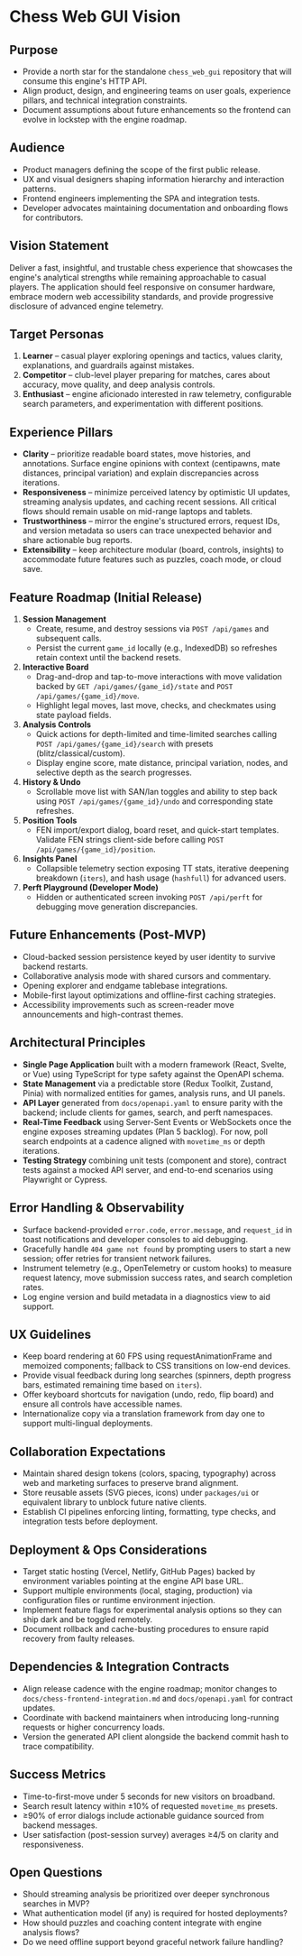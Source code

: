 # Chess Web GUI Vision

## Purpose
- Provide a north star for the standalone `chess_web_gui` repository that will
  consume this engine's HTTP API.
- Align product, design, and engineering teams on user goals, experience
  pillars, and technical integration constraints.
- Document assumptions about future enhancements so the frontend can evolve in
  lockstep with the engine roadmap.

## Audience
- Product managers defining the scope of the first public release.
- UX and visual designers shaping information hierarchy and interaction
  patterns.
- Frontend engineers implementing the SPA and integration tests.
- Developer advocates maintaining documentation and onboarding flows for
  contributors.

## Vision Statement
Deliver a fast, insightful, and trustable chess experience that showcases the
engine's analytical strengths while remaining approachable to casual players.
The application should feel responsive on consumer hardware, embrace modern web
accessibility standards, and provide progressive disclosure of advanced engine
telemetry.

## Target Personas
1. **Learner** – casual player exploring openings and tactics, values clarity,
   explanations, and guardrails against mistakes.
2. **Competitor** – club-level player preparing for matches, cares about
   accuracy, move quality, and deep analysis controls.
3. **Enthusiast** – engine aficionado interested in raw telemetry, configurable
   search parameters, and experimentation with different positions.

## Experience Pillars
- **Clarity** – prioritize readable board states, move histories, and
  annotations. Surface engine opinions with context (centipawns, mate
  distances, principal variation) and explain discrepancies across iterations.
- **Responsiveness** – minimize perceived latency by optimistic UI updates,
  streaming analysis updates, and caching recent sessions. All critical flows
  should remain usable on mid-range laptops and tablets.
- **Trustworthiness** – mirror the engine's structured errors, request IDs, and
  version metadata so users can trace unexpected behavior and share actionable
  bug reports.
- **Extensibility** – keep architecture modular (board, controls, insights) to
  accommodate future features such as puzzles, coach mode, or cloud save.

## Feature Roadmap (Initial Release)
1. **Session Management**
   - Create, resume, and destroy sessions via `POST /api/games` and subsequent
     calls.
   - Persist the current `game_id` locally (e.g., IndexedDB) so refreshes retain
     context until the backend resets.
2. **Interactive Board**
   - Drag-and-drop and tap-to-move interactions with move validation backed by
     `GET /api/games/{game_id}/state` and `POST /api/games/{game_id}/move`.
   - Highlight legal moves, last move, checks, and checkmates using state
     payload fields.
3. **Analysis Controls**
   - Quick actions for depth-limited and time-limited searches calling
     `POST /api/games/{game_id}/search` with presets (blitz/classical/custom).
   - Display engine score, mate distance, principal variation, nodes, and
     selective depth as the search progresses.
4. **History & Undo**
   - Scrollable move list with SAN/lan toggles and ability to step back using
     `POST /api/games/{game_id}/undo` and corresponding state refreshes.
5. **Position Tools**
   - FEN import/export dialog, board reset, and quick-start templates. Validate
     FEN strings client-side before calling `POST /api/games/{game_id}/position`.
6. **Insights Panel**
   - Collapsible telemetry section exposing TT stats, iterative deepening
     breakdown (`iters`), and hash usage (`hashfull`) for advanced users.
7. **Perft Playground (Developer Mode)**
   - Hidden or authenticated screen invoking `POST /api/perft` for debugging
     move generation discrepancies.

## Future Enhancements (Post-MVP)
- Cloud-backed session persistence keyed by user identity to survive backend
  restarts.
- Collaborative analysis mode with shared cursors and commentary.
- Opening explorer and endgame tablebase integrations.
- Mobile-first layout optimizations and offline-first caching strategies.
- Accessibility improvements such as screen-reader move announcements and
  high-contrast themes.

## Architectural Principles
- **Single Page Application** built with a modern framework (React, Svelte, or
  Vue) using TypeScript for type safety against the OpenAPI schema.
- **State Management** via a predictable store (Redux Toolkit, Zustand, Pinia)
  with normalized entities for games, analysis runs, and UI panels.
- **API Layer** generated from `docs/openapi.yaml` to ensure parity with the
  backend; include clients for games, search, and perft namespaces.
- **Real-Time Feedback** using Server-Sent Events or WebSockets once the engine
  exposes streaming updates (Plan 5 backlog). For now, poll search endpoints at
  a cadence aligned with `movetime_ms` or depth iterations.
- **Testing Strategy** combining unit tests (component and store), contract
  tests against a mocked API server, and end-to-end scenarios using Playwright
  or Cypress.

## Error Handling & Observability
- Surface backend-provided `error.code`, `error.message`, and `request_id` in
  toast notifications and developer consoles to aid debugging.
- Gracefully handle `404 game not found` by prompting users to start a new
  session; offer retries for transient network failures.
- Instrument telemetry (e.g., OpenTelemetry or custom hooks) to measure request
  latency, move submission success rates, and search completion rates.
- Log engine version and build metadata in a diagnostics view to aid support.

## UX Guidelines
- Keep board rendering at 60 FPS using requestAnimationFrame and memoized
  components; fallback to CSS transitions on low-end devices.
- Provide visual feedback during long searches (spinners, depth progress bars,
  estimated remaining time based on `iters`).
- Offer keyboard shortcuts for navigation (undo, redo, flip board) and ensure
  all controls have accessible names.
- Internationalize copy via a translation framework from day one to support
  multi-lingual deployments.

## Collaboration Expectations
- Maintain shared design tokens (colors, spacing, typography) across web and
  marketing surfaces to preserve brand alignment.
- Store reusable assets (SVG pieces, icons) under `packages/ui` or equivalent
  library to unblock future native clients.
- Establish CI pipelines enforcing linting, formatting, type checks, and
  integration tests before deployment.

## Deployment & Ops Considerations
- Target static hosting (Vercel, Netlify, GitHub Pages) backed by environment
  variables pointing at the engine API base URL.
- Support multiple environments (local, staging, production) via configuration
  files or runtime environment injection.
- Implement feature flags for experimental analysis options so they can ship
  dark and be toggled remotely.
- Document rollback and cache-busting procedures to ensure rapid recovery from
  faulty releases.

## Dependencies & Integration Contracts
- Align release cadence with the engine roadmap; monitor changes to
  `docs/chess-frontend-integration.md` and `docs/openapi.yaml` for contract
  updates.
- Coordinate with backend maintainers when introducing long-running requests or
  higher concurrency loads.
- Version the generated API client alongside the backend commit hash to trace
  compatibility.

## Success Metrics
- Time-to-first-move under 5 seconds for new visitors on broadband.
- Search result latency within ±10% of requested `movetime_ms` presets.
- ≥90% of error dialogs include actionable guidance sourced from backend
  messages.
- User satisfaction (post-session survey) averages ≥4/5 on clarity and
  responsiveness.

## Open Questions
- Should streaming analysis be prioritized over deeper synchronous searches in
  MVP?
- What authentication model (if any) is required for hosted deployments?
- How should puzzles and coaching content integrate with engine analysis flows?
- Do we need offline support beyond graceful network failure handling?

